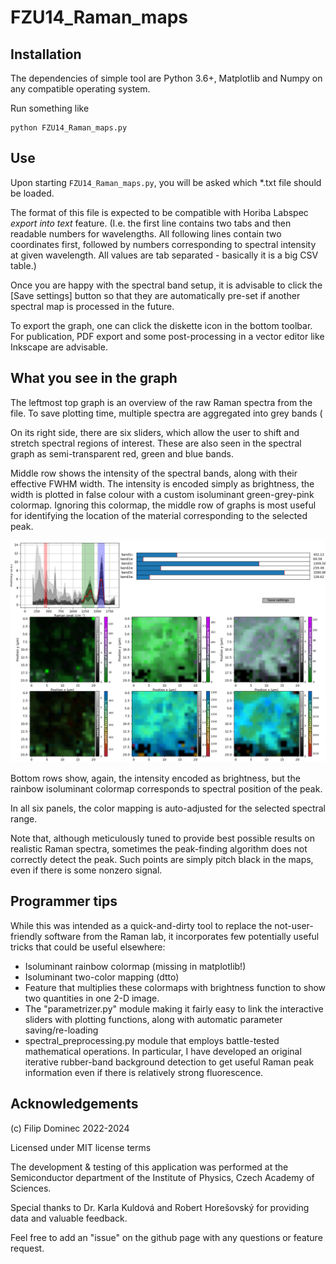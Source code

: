 # FZU14_Raman_maps

## Installation

The dependencies of simple tool are Python 3.6+, Matplotlib and Numpy on any compatible operating system. 

Run something like 

    python FZU14_Raman_maps.py


## Use

Upon starting ```FZU14_Raman_maps.py```, you will be asked which *.txt file should be loaded. 

The format of this file is expected to be compatible with Horiba Labspec *export into text* feature. (I.e. the first line contains two tabs and then readable numbers for wavelengths. All following lines contain two coordinates first, followed by numbers corresponding to spectral intensity at given wavelength. All values are tab separated - basically it is a big CSV table.)

Once you are happy with the spectral band setup, it is advisable to click the [Save settings] button so that they are automatically pre-set if another spectral map is processed in the future. 

To export the graph, one can click the diskette icon in the bottom toolbar. For publication, PDF export and some post-processing in a vector editor like Inkscape are advisable. 


## What you see in the graph
The leftmost top graph is an overview of the raw Raman spectra from the file. To save plotting time, multiple spectra are aggregated into grey bands ( 

On its right side, there are six sliders, which allow the user to shift and stretch spectral regions of interest. These are also seen in the spectral graph as semi-transparent red, green and blue bands. 

Middle row shows the intensity of the spectral bands, along with their effective FWHM width. The intensity is encoded simply as brightness, the width is plotted in false colour with a custom isoluminant green-grey-pink colormap. Ignoring this colormap, the middle row of graphs is most useful for identifying the location of the material corresponding to the selected peak. 

![example Raman mapping](example_map.jpg)

Bottom rows show, again, the intensity encoded as brightness, but the rainbow isoluminant colormap corresponds to spectral position of the peak. 

In all six panels, the color mapping is auto-adjusted for the selected spectral range. 

Note that, although meticulously tuned to provide best possible results on realistic Raman spectra, sometimes the peak-finding algorithm does not correctly detect the peak. Such points are simply pitch black in the maps, even if there is some nonzero signal.


## Programmer tips

While this was intended as a quick-and-dirty tool to replace the not-user-friendly software from the Raman lab, it incorporates few potentially useful tricks that could be useful elsewhere:

* Isoluminant rainbow colormap (missing in matplotlib!)
* Isoluminant two-color mapping (dtto)
* Feature that multiplies these colormaps with brightness function to show two quantities in one 2-D image.
* The "parametrizer.py" module making it fairly easy to link the interactive sliders with plotting functions, along with automatic parameter saving/re-loading
* spectral_preprocessing.py module that employs battle-tested mathematical operations. In particular, I have developed an original iterative rubber-band background detection to get useful Raman peak information even if there is relatively strong fluorescence. 


## Acknowledgements

(c) Filip Dominec 2022-2024

Licensed under MIT license terms

The development & testing of this application was performed at the Semiconductor department of the Institute of Physics, Czech Academy of Sciences. 

Special thanks to Dr. Karla Kuldová and Robert Horešovský for providing data and valuable feedback. 

Feel free to add an "issue" on the github page with any questions or feature request.  
